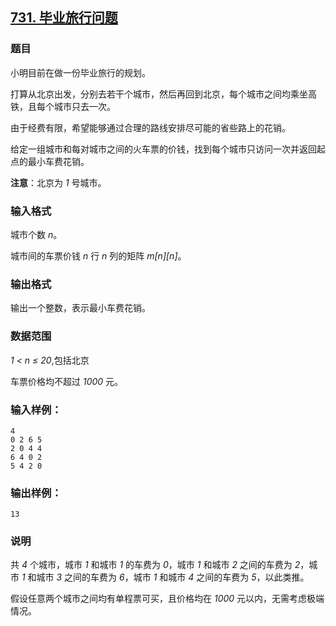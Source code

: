 ## [731. 毕业旅行问题](https://www.acwing.com/problem/content/733/)

### 题目

小明目前在做一份毕业旅行的规划。

打算从北京出发，分别去若干个城市，然后再回到北京，每个城市之间均乘坐高铁，且每个城市只去一次。

由于经费有限，希望能够通过合理的路线安排尽可能的省些路上的花销。

给定一组城市和每对城市之间的火车票的价钱，找到每个城市只访问一次并返回起点的最小车费花销。

**注意**：北京为 *1* 号城市。

### 输入格式

城市个数 *n*。

城市间的车票价钱 *n* 行 *n* 列的矩阵 *m[n][n]*。

### 输出格式

输出一个整数，表示最小车费花销。

### 数据范围

*1 < n ≤ 20*,包括北京

车票价格均不超过 *1000* 元。

### 输入样例：

```
4
0 2 6 5
2 0 4 4
6 4 0 2
5 4 2 0
```

### 输出样例：

```
13
```

### 说明

共 *4* 个城市，城市 *1* 和城市 *1* 的车费为 *0*，城市 *1* 和城市 *2* 之间的车费为 *2*，城市 *1* 和城市 *3* 之间的车费为 *6*，城市 *1* 和城市 *4* 之间的车费为 *5*，以此类推。

假设任意两个城市之间均有单程票可买，且价格均在 *1000* 元以内，无需考虑极端情况。
